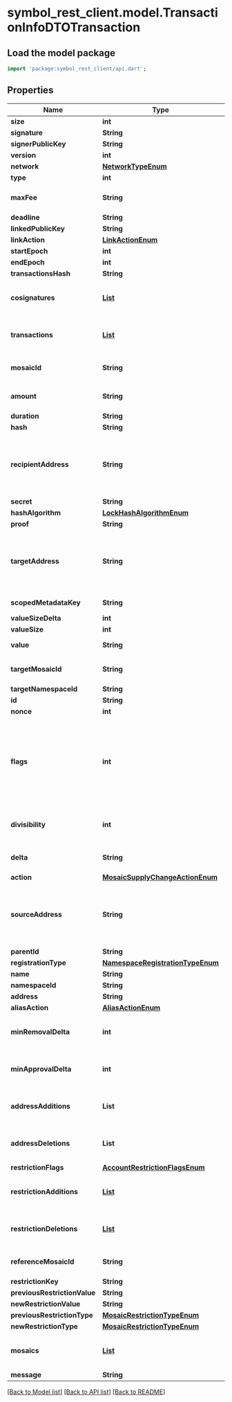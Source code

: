 # symbol_rest_client.model.TransactionInfoDTOTransaction

## Load the model package
```dart
import 'package:symbol_rest_client/api.dart';
```

## Properties
Name | Type | Description | Notes
------------ | ------------- | ------------- | -------------
**size** | **int** | A number that allows uint 32 values. | 
**signature** | **String** | Entity's signature generated by the signer. | 
**signerPublicKey** | **String** | Public key. | 
**version** | **int** | Entity version. | 
**network** | [**NetworkTypeEnum**](NetworkTypeEnum.md) |  | 
**type** | **int** |  | 
**maxFee** | **String** | Absolute amount. An amount of 123456789 (absolute) for a mosaic with divisibility 6 means 123.456789 (relative). | 
**deadline** | **String** | Duration expressed in number of blocks. | 
**linkedPublicKey** | **String** | 32 bytes voting public key. | [optional] 
**linkAction** | [**LinkActionEnum**](LinkActionEnum.md) |  | [optional] 
**startEpoch** | **int** | Finalization Epoch | [optional] 
**endEpoch** | **int** | Finalization Epoch | [optional] 
**transactionsHash** | **String** |  | [optional] 
**cosignatures** | [**List<CosignatureDTO>**](CosignatureDTO.md) | Array of transaction cosignatures. | [optional] [default to const []]
**transactions** | [**List<EmbeddedTransactionInfoDTO>**](EmbeddedTransactionInfoDTO.md) | Array of transactions initiated by different accounts. | [optional] [default to const []]
**mosaicId** | **String** | Mosaic identifier. If the most significant bit of byte 0 is set, a namespaceId (alias) is used instead of the real mosaic identifier.  | [optional] 
**amount** | **String** | Absolute amount. An amount of 123456789 (absolute) for a mosaic with divisibility 6 means 123.456789 (relative). | [optional] 
**duration** | **String** | Duration expressed in number of blocks. | [optional] 
**hash** | **String** |  | [optional] 
**recipientAddress** | **String** | Address expressed in Base32 format. If the bit 0 of byte 0 is not set (like in 0x90), then it is a regular address. Example: TAOXUJOTTW3W5XTBQMQEX3SQNA6MCUVGXLXR3TA.  Otherwise (e.g. 0x91) it represents a namespace id which starts at byte 1. Example: THBIMC3THGH5RUYAAAAAAAAAAAAAAAAAAAAAAAA  | [optional] 
**secret** | **String** |  | [optional] 
**hashAlgorithm** | [**LockHashAlgorithmEnum**](LockHashAlgorithmEnum.md) |  | [optional] 
**proof** | **String** | Original random set of bytes. | [optional] 
**targetAddress** | **String** | Address expressed in Base32 format. If the bit 0 of byte 0 is not set (like in 0x90), then it is a regular address. Example: TAOXUJOTTW3W5XTBQMQEX3SQNA6MCUVGXLXR3TA.  Otherwise (e.g. 0x91) it represents a namespace id which starts at byte 1. Example: THBIMC3THGH5RUYAAAAAAAAAAAAAAAAAAAAAAAA  | [optional] 
**scopedMetadataKey** | **String** | Metadata key scoped to source, target and type expressed. | [optional] 
**valueSizeDelta** | **int** | Change in value size in bytes. | [optional] 
**valueSize** | **int** | A number that allows uint 32 values. | [optional] 
**value** | **String** | Metadata value. If embedded in a transaction, this is calculated as xor(previous-value, value). | [optional] 
**targetMosaicId** | **String** | Mosaic identifier. If the most significant bit of byte 0 is set, a namespaceId (alias) is used instead of the real mosaic identifier.  | [optional] 
**targetNamespaceId** | **String** | Namespace identifier. | [optional] 
**id** | **String** | Namespace identifier. | [optional] 
**nonce** | **int** | A number that allows uint 32 values. | [optional] 
**flags** | **int** | - 0x00 (none) - No flags present. - 0x01 (supplyMutable) - Mosaic supports supply changes even when mosaic owner owns partial supply. - 0x02 (transferable) - Mosaic supports transfers between arbitrary accounts. When not set, mosaic can only be transferred to and from mosaic owner. - 0x04 (restrictable) - Mosaic supports custom restrictions configured by mosaic owner. - 0x08 (revokable) - Mosaic allows creator to revoke balances from another user.  | [optional] 
**divisibility** | **int** | Determines up to what decimal place the mosaic can be divided. Divisibility of 3 means that a mosaic can be divided into smallest parts of 0.001 mosaics. The divisibility must be in the range of 0 and 6.  | [optional] 
**delta** | **String** | Absolute amount. An amount of 123456789 (absolute) for a mosaic with divisibility 6 means 123.456789 (relative). | [optional] 
**action** | [**MosaicSupplyChangeActionEnum**](MosaicSupplyChangeActionEnum.md) |  | [optional] 
**sourceAddress** | **String** | Address expressed in Base32 format. If the bit 0 of byte 0 is not set (like in 0x90), then it is a regular address. Example: TAOXUJOTTW3W5XTBQMQEX3SQNA6MCUVGXLXR3TA.  Otherwise (e.g. 0x91) it represents a namespace id which starts at byte 1. Example: THBIMC3THGH5RUYAAAAAAAAAAAAAAAAAAAAAAAA  | [optional] 
**parentId** | **String** | Namespace identifier. | [optional] 
**registrationType** | [**NamespaceRegistrationTypeEnum**](NamespaceRegistrationTypeEnum.md) |  | [optional] 
**name** | **String** | Namespace name. | [optional] 
**namespaceId** | **String** | Namespace identifier. | [optional] 
**address** | **String** | Address encoded using a 32-character set. | [optional] 
**aliasAction** | [**AliasActionEnum**](AliasActionEnum.md) |  | [optional] 
**minRemovalDelta** | **int** | Number of signatures needed to remove a cosignatory. If we are modifying an existing multisig account, this indicates the relative change of the minimum cosignatories.  | [optional] 
**minApprovalDelta** | **int** | Number of signatures needed to approve a transaction. If we are modifying an existing multisig account, this indicates the relative change of the minimum cosignatories.  | [optional] 
**addressAdditions** | **List<String>** | Array of cosignatory accounts to add. | [optional] [default to const []]
**addressDeletions** | **List<String>** | Array of cosignatory accounts to delete. | [optional] [default to const []]
**restrictionFlags** | [**AccountRestrictionFlagsEnum**](AccountRestrictionFlagsEnum.md) |  | [optional] 
**restrictionAdditions** | [**List<TransactionTypeEnum>**](TransactionTypeEnum.md) | Account restriction additions. | [optional] [default to const []]
**restrictionDeletions** | [**List<TransactionTypeEnum>**](TransactionTypeEnum.md) | Account restriction deletions. | [optional] [default to const []]
**referenceMosaicId** | **String** | Mosaic identifier. If the most significant bit of byte 0 is set, a namespaceId (alias) is used instead of the real mosaic identifier.  | [optional] 
**restrictionKey** | **String** | Restriction key. | [optional] 
**previousRestrictionValue** | **String** | Restriction value. | [optional] 
**newRestrictionValue** | **String** | Restriction value. | [optional] 
**previousRestrictionType** | [**MosaicRestrictionTypeEnum**](MosaicRestrictionTypeEnum.md) |  | [optional] 
**newRestrictionType** | [**MosaicRestrictionTypeEnum**](MosaicRestrictionTypeEnum.md) |  | [optional] 
**mosaics** | [**List<UnresolvedMosaic>**](UnresolvedMosaic.md) | Array of mosaics sent to the recipient.  | [optional] [default to const []]
**message** | **String** | Transfer transaction message | [optional] 

[[Back to Model list]](../README.md#documentation-for-models) [[Back to API list]](../README.md#documentation-for-api-endpoints) [[Back to README]](../README.md)


